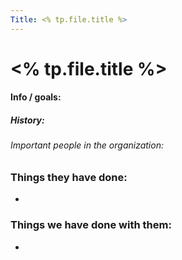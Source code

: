 ```yaml
---
Title: <% tp.file.title %>
---
```

# <% tp.file.title %>
#### Info / goals:

##### History:

###### Important people in the organization:



### Things they have done:
* 

### Things we have done with them:
 *